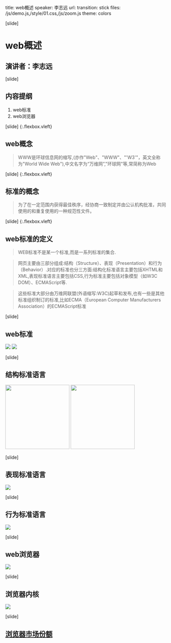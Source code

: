 title: web概述
speaker: 李志远
url: 
transition: stick
files: /js/demo.js,/style/01.css,/js/zoom.js
theme: colors

[slide]

# web概述
## 演讲者：李志远

[slide]
## 内容提纲
1. web标准
2. web浏览器


[slide] {:.flexbox.vleft}
## web概念
> WWW是环球信息网的缩写,(亦作"Web"、"WWW"、"'W3'"，英文全称为"World Wide Web"),中文名字为“万维网”,"环球网"等,常简称为Web

[slide] {:.flexbox.vleft}
## 标准的概念
> 为了在一定范围内获得最佳秩序，经协商一致制定并由公认机构批准，共同使用的和重复使用的一种规范性文件。

[slide] {:.flexbox.vleft}
## web标准的定义

> WEB标准不是某一个标准,而是一系列标准的集合.

> 网页主要由三部分组成:结构（Structure）、表现（Presentation）和行为（Behavior）.对应的标准也分三方面:结构化标准语言主要包括XHTML和XML,表现标准语言主要包括CSS,行为标准主要包括对象模型（如W3C DOM）、ECMAScript等.

> 这些标准大部分由万维网联盟(外语缩写:W3C)起草和发布,也有一些是其他标准组织制订的标准,比如ECMA（European Computer Manufacturers Association）的ECMAScript标准

[slide]
## web标准 
 <img src="/img/02/service_web_standards.png">
 <img src="/img/02/html5_css_javascript.png">

[slide]
## 结构标准语言
 <img src="/img/02/HTML5_Logo_512.png" style="height: 200px;">
 <img src="/img/02/HTML5_sticker.png" style="height: 200px;">

[slide]
## 表现标准语言
 <img src="/img/02/css3-web-design-examples.jpg">

[slide]
## 行为标准语言
 <img src="/img/02/javascript-logo-png.png">

[slide]
## web浏览器
 <img src="/img/02/web-browsers.jpg" >

[slide]
## 浏览器内核
 <img src="/img/02/kernal.jpg">

 [slide]
## [浏览器市场份额](http://tongji.baidu.com/data/browser/)
 <img src="/img/02/tongji.png" alt="">


